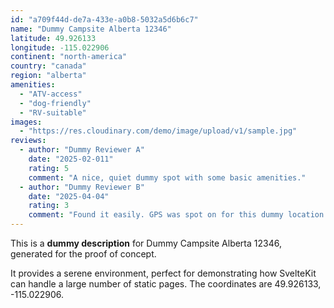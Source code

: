 ```yaml
---
id: "a709f44d-de7a-433e-a0b8-5032a5d6b6c7"
name: "Dummy Campsite Alberta 12346"
latitude: 49.926133
longitude: -115.022906
continent: "north-america"
country: "canada"
region: "alberta"
amenities:
  - "ATV-access"
  - "dog-friendly"
  - "RV-suitable"
images:
  - "https://res.cloudinary.com/demo/image/upload/v1/sample.jpg"
reviews:
  - author: "Dummy Reviewer A"
    date: "2025-02-011"
    rating: 5
    comment: "A nice, quiet dummy spot with some basic amenities."
  - author: "Dummy Reviewer B"
    date: "2025-04-04"
    rating: 3
    comment: "Found it easily. GPS was spot on for this dummy location."
---
```


This is a **dummy description** for Dummy Campsite Alberta 12346, generated for the proof of concept.

It provides a serene environment, perfect for demonstrating how SvelteKit can handle a large number of static pages. The coordinates are 49.926133, -115.022906.

